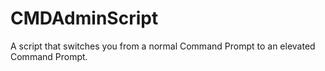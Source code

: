 # CMDAdminScript
A script that switches you from a normal Command Prompt to an elevated Command Prompt.
